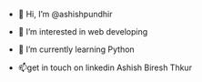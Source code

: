 - 👋 Hi, I’m @ashishpundhir
- 👀 I’m interested in web developing 
- 🌱 I’m currently learning Python

- 📫get in touch on linkedin Ashish Biresh Thkur

<!---
ashishpundhir/ashishpundhir is a ✨ special ✨ repository because its `README.md` (this file) appears on your GitHub profile.
You can click the Preview link to take a look at your changes.
--->
